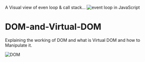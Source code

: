 A Visual view of even loop & call stack...
![event loop in JavaScript](https://user-images.githubusercontent.com/53251300/208723393-eec243f3-b836-475c-a9d6-7e3d8b7b164b.png)
# DOM-and-Virtual-DOM
Explaining the working of DOM and what is Virtual DOM and how to Manipulate it. 

![DOM](https://user-images.githubusercontent.com/53251300/208438913-e5b14da1-ac70-4ec0-b9e5-f1a025443462.png)
